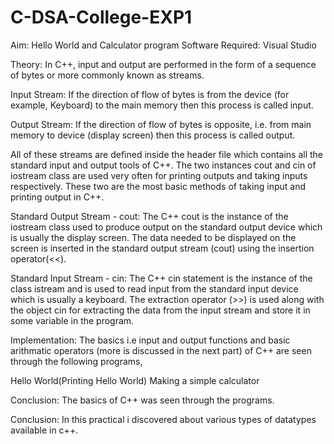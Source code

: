# C-DSA-College-EXP1
Aim: Hello World and Calculator program Software Required: Visual Studio

Theory: In C++, input and output are performed in the form of a sequence of bytes or more commonly known as streams.

Input Stream: If the direction of flow of bytes is from the device (for example, Keyboard) to the main memory then this process is called input.

Output Stream: If the direction of flow of bytes is opposite, i.e. from main memory to device (display screen) then this process is called output.

All of these streams are defined inside the header file which contains all the standard input and output tools of C++. The two instances cout and cin of iostream class are used very often for printing outputs and taking inputs respectively. These two are the most basic methods of taking input and printing output in C++.

Standard Output Stream - cout: The C++ cout is the instance of the iostream class used to produce output on the standard output device which is usually the display screen. The data needed to be displayed on the screen is inserted in the standard output stream (cout) using the insertion operator(<<).

Standard Input Stream - cin: The C++ cin statement is the instance of the class istream and is used to read input from the standard input device which is usually a keyboard. The extraction operator (>>) is used along with the object cin for extracting the data from the input stream and store it in some variable in the program.

Implementation: The basics i.e input and output functions and basic arithmatic operators (more is discussed in the next part) of C++ are seen through the following programs,

Hello World(Printing Hello World) Making a simple calculator

Conclusion: The basics of C++ was seen through the programs.

Conclusion: In this practical i discovered about various types of datatypes available in c++.
